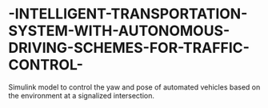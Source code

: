 # -INTELLIGENT-TRANSPORTATION-SYSTEM-WITH-AUTONOMOUS-DRIVING-SCHEMES-FOR-TRAFFIC-CONTROL-
Simulink model to control the yaw and pose of automated vehicles based on the environment at a signalized intersection.
